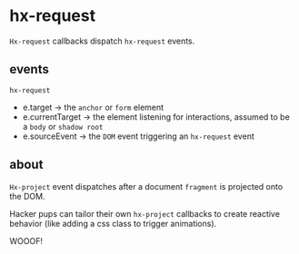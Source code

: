 # hx-request

`Hx-request` callbacks dispatch `hx-request` events.

## events

`hx-request`

- e.target -> the `anchor` or `form` element
- e.currentTarget -> the element listening for interactions, assumed to be a `body` or `shadow root`
- e.sourceEvent -> the `DOM` event triggering an `hx-request` event

## about

`Hx-project` event dispatches after a document `fragment` is projected onto the DOM.

Hacker pups can tailor their own `hx-project` callbacks to create reactive behavior (like adding a css class to trigger animations).

WOOOF!
